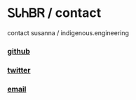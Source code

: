 # ᏚᏓᏂᏴᏒ / contact

contact susanna / indigenous.engineering

### [github](https://github.com/IndigenousAI)
### [twitter](https://twitter.com/IndigenousAI)
### [email](mailto:susanna@diverge.ai)
